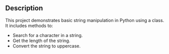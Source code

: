 ## Description
This project demonstrates basic string manipulation in Python using a class.
It includes methods to:
- Search for a character in a string.
- Get the length of the string.
- Convert the string to uppercase.